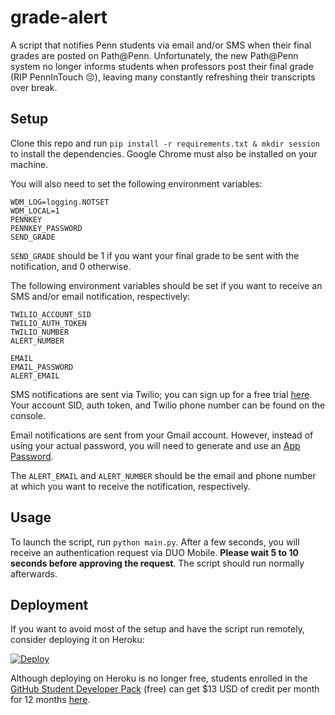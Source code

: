 # grade-alert
A script that notifies Penn students via email and/or SMS when their final grades are posted on Path@Penn. 
Unfortunately, the new Path@Penn system no longer informs students when professors post their final grade (RIP PennInTouch 😔), leaving many constantly refreshing their transcripts over break. 

## Setup

Clone this repo and run `pip install -r requirements.txt & mkdir session` to install the dependencies. Google Chrome must also be installed on your machine.

You will also need to set the following environment variables:
```
WDM_LOG=logging.NOTSET
WDM_LOCAL=1
PENNKEY
PENNKEY_PASSWORD
SEND_GRADE
```
`SEND_GRADE` should be 1 if you want your final grade to be sent with the notification, and 0 otherwise.

The following environment variables should be set if you want to receive an SMS and/or email notification, respectively:
```
TWILIO_ACCOUNT_SID
TWILIO_AUTH_TOKEN
TWILIO_NUMBER
ALERT_NUMBER

EMAIL
EMAIL_PASSWORD
ALERT_EMAIL
```
SMS notifications are sent via Twilio; you can sign up for a free trial [here](https://www.twilio.com/try-twilio). Your account SID, auth token, and Twilio phone number can be found on the console.

Email notifications are sent from your Gmail account. However, instead of using your actual password, you will need to generate and use an [App Password](https://support.google.com/accounts/answer/185833?hl=en).

The `ALERT_EMAIL` and `ALERT_NUMBER` should be the email and phone number at which you want to receive the notification, respectively.

## Usage

To launch the script, run `python main.py`. 
After a few seconds, you will receive an authentication request via DUO Mobile. **Please wait 5 to 10 seconds before approving the request**. The script should run normally afterwards.

## Deployment

If you want to avoid most of the setup and have the script run remotely, consider deploying it on Heroku:

[![Deploy](https://www.herokucdn.com/deploy/button.svg)](https://heroku.com/deploy?template=https://github.com/rm03/grade-alert)

Although deploying on Heroku is no longer free, students enrolled in the [GitHub Student Developer Pack](https://education.github.com/pack) (free) can get $13 USD of credit per month for 12 months [here](https://www.heroku.com/github-students/signup). 
